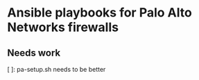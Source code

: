 # Ansible playbooks for Palo Alto Networks firewalls
## Needs work
[ ]: pa-setup.sh needs to be better